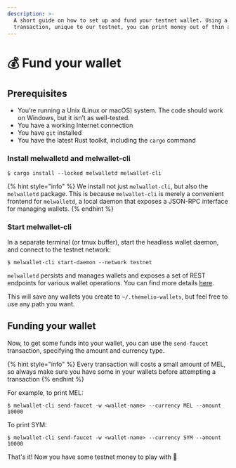 ```yaml
---
description: >-
  A short guide on how to set up and fund your testnet wallet. Using a faucet
  transaction, unique to our testnet, you can print money out of thin air.
---
```


# 💰 Fund your wallet

## Prerequisites

* You’re running a Unix (Linux or macOS) system. The code should work on Windows, but it isn’t as well-tested.
* You have a working Internet connection
* You have `git` installed
* You have the latest Rust toolkit, including the `cargo` command

### Install melwalletd and melwallet-cli

```shell-session
$ cargo install --locked melwalletd melwallet-cli
```

{% hint style="info" %}
We install not just `melwallet-cli`, but also the `melwalletd` package. This is because `melwallet-cli` is merely a convenient frontend for `melwalletd`, a local daemon that exposes a JSON-RPC interface for managing wallets.
{% endhint %}

### Start melwallet-cli <a href="#start-melwalletd" id="start-melwalletd"></a>

In a separate terminal (or tmux buffer), start the headless wallet daemon, and connect to the testnet network:

```shell-session
$ melwallet-cli start-daemon --network testnet
```

`melwalletd` persists and manages wallets and exposes a set of REST endpoints for various wallet operations. You can find more details [here](https://github.com/themeliolabs/melwalletd).

This will save any wallets you create to `~/.themelio-wallets`, but feel free to use any path you want.

## Funding your wallet

Now, to get some funds into your wallet, you can use the `send-faucet` transaction, specifying the amount and currency type.

{% hint style="info" %}
Every transaction will costs a small amount of MEL, so always make sure you have some in your wallets before attempting a transaction
{% endhint %}

For example, to print MEL:

```shell-session
$ melwallet-cli send-faucet -w <wallet-name> --currency MEL --amount 10000
```

To print SYM:

```shell-session
$ melwallet-cli send-faucet -w <wallet-name> --currency SYM --amount 10000
```

That's it! Now you have some testnet money to play with :tada:
